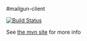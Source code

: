 #mailgun-client

[![Build Status](https://travis-ci.org/willroden/mailgun-client.svg?branch=master)](https://travis-ci.org/willroden/mailgun-client)

See [the mvn site](http://willroden.github.io/mailgun-client) for more info
